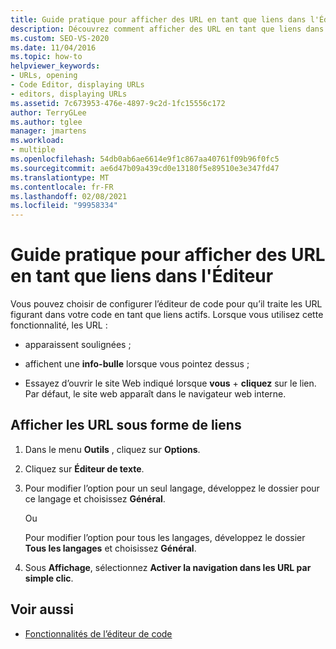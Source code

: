 ```yaml
---
title: Guide pratique pour afficher des URL en tant que liens dans l'Éditeur
description: Découvrez comment afficher des URL en tant que liens dans l’éditeur de code.
ms.custom: SEO-VS-2020
ms.date: 11/04/2016
ms.topic: how-to
helpviewer_keywords:
- URLs, opening
- Code Editor, displaying URLs
- editors, displaying URLs
ms.assetid: 7c673953-476e-4897-9c2d-1fc15556c172
author: TerryGLee
ms.author: tglee
manager: jmartens
ms.workload:
- multiple
ms.openlocfilehash: 54db0ab6ae6614e9f1c867aa40761f09b96f0fc5
ms.sourcegitcommit: ae6d47b09a439cd0e13180f5e89510e3e347fd47
ms.translationtype: MT
ms.contentlocale: fr-FR
ms.lasthandoff: 02/08/2021
ms.locfileid: "99958334"
---
```

# <a name="how-to-display-urls-as-links-in-the-editor"></a>Guide pratique pour afficher des URL en tant que liens dans l'Éditeur

Vous pouvez choisir de configurer l’éditeur de code pour qu’il traite les URL figurant dans votre code en tant que liens actifs. Lorsque vous utilisez cette fonctionnalité, les URL :

- apparaissent soulignées ;

- affichent une **info-bulle** lorsque vous pointez dessus ;

- Essayez d’ouvrir le site Web indiqué lorsque **vous** + **cliquez** sur le lien. Par défaut, le site web apparaît dans le navigateur web interne.

## <a name="display-urls-as-links"></a>Afficher les URL sous forme de liens

1. Dans le menu **Outils** , cliquez sur **Options**.

2. Cliquez sur **Éditeur de texte**.

3. Pour modifier l’option pour un seul langage, développez le dossier pour ce langage et choisissez **Général**.

     Ou

     Pour modifier l’option pour tous les langages, développez le dossier **Tous les langages** et choisissez **Général**.

4. Sous **Affichage**, sélectionnez **Activer la navigation dans les URL par simple clic**.

## <a name="see-also"></a>Voir aussi

- [Fonctionnalités de l’éditeur de code](../../ide/writing-code-in-the-code-and-text-editor.md)
